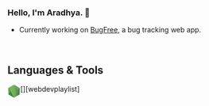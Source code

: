 ### Hello, I'm Aradhya. :wave:
- Currently working on [BugFree](http://github.com/aradhyamehta/BugFree), a bug tracking web app.
<br />

## Languages & Tools

[<img align="left" alt="Node.js" width="26px" src="https://raw.githubusercontent.com/github/explore/80688e429a7d4ef2fca1e82350fe8e3517d3494d/topics/nodejs/nodejs.png" />][webdevplaylist]